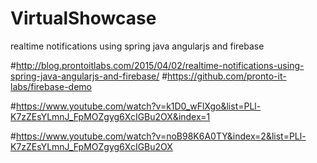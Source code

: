 # VirtualShowcase
realtime notifications using spring java angularjs and firebase

#http://blog.prontoitlabs.com/2015/04/02/realtime-notifications-using-spring-java-angularjs-and-firebase/
#https://github.com/pronto-it-labs/firebase-demo


#https://www.youtube.com/watch?v=k1D0_wFlXgo&list=PLl-K7zZEsYLmnJ_FpMOZgyg6XcIGBu2OX&index=1

#https://www.youtube.com/watch?v=noB98K6A0TY&index=2&list=PLl-K7zZEsYLmnJ_FpMOZgyg6XcIGBu2OX